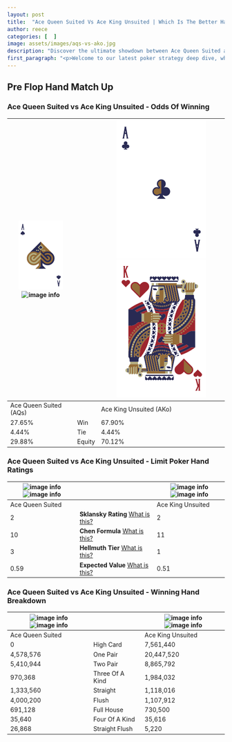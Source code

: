 ```yaml
---
layout: post
title:  "Ace Queen Suited Vs Ace King Unsuited | Which Is The Better Hand In Poker? A Complete Guide"
author: reece
categories: [  ]
image: assets/images/aqs-vs-ako.jpg
description: "Discover the ultimate showdown between Ace Queen Suited and Ace King Unsuited in poker! Uncover the odds, strategies, and scenarios where one hand triumphs over the other. Get ready to up your poker game with this thrilling analysis."
first_paragraph: "<p>Welcome to our latest poker strategy deep dive, where we're pitting two distinct hands against each other in a high-stakes showdown: Ace Queen Suited vs Ace King Unsuited.</p><p>In the dynamic world of poker, every decision counts, and knowing which hand holds the upper hand is key to your success at the table.</p><p>In this article, we'll dissect these two hands, explore the scenarios where one dominates the other, and equip you with the knowledge to make strategic choices that can tip the odds in your favor.</p><p>Get ready to unravel the intriguing dynamics of these poker hands and elevate your game to new heights.</p>"
---
```




[comment]: # (sp0)

## Pre Flop Hand Match Up

<div class="table hand-ratings" markdown="1"> 



### Ace Queen Suited vs Ace King Unsuited - Odds Of Winning


    
| ![image info](assets/images/hand1/a.png) ![image info](assets/images/hand1/qs.png) |  | ![image info](assets/images/hand2/a.png) ![image info](assets/images/hand2/ko.png) |
| -------- | -------- | -------- |
| Ace Queen Suited (AQs) |  | Ace King Unsuited (AKo) |
| 27.65% | Win | 67.90% |
| 4.44% | Tie | 4.44% |
| 29.88% | Equity | 70.12% |




[comment]: # (sp1)



### Ace Queen Suited vs Ace King Unsuited - Limit Poker Hand Ratings


    
| ![image info](https://www.riverpairs.com/assets/images/hand1/a.png) ![image info](https://www.riverpairs.com/assets/images/hand1/qs.png) |  | ![image info](https://www.riverpairs.com/assets/images/hand2/a.png) ![image info](https://www.riverpairs.com/assets/images/hand2/ko.png) |
| -------- | -------- | -------- |
| Ace Queen Suited |  | Ace King Unsuited |
| 2 | **Sklansky Rating** [What is this?](/sklansky-rating-explained) | 2 |
| 10 | **Chen Formula** [What is this?](/chen-formula-explained) | 11 |
| 3 | **Hellmuth Tier** [What is this?](/Hellmuth-tier-explained) | 1 |
| 0.59 | **Expected Value** [What is this?](/expected-value-explained) | 0.51 |




[comment]: # (sp2)



### Ace Queen Suited vs Ace King Unsuited - Winning Hand Breakdown


    
| ![image info](https://www.riverpairs.com/assets/images/hand1/a.png) ![image info](https://www.riverpairs.com/assets/images/hand1/qs.png) |  | ![image info](https://www.riverpairs.com/assets/images/hand2/a.png) ![image info](https://www.riverpairs.com/assets/images/hand2/ko.png) |
| -------- | -------- | -------- |
| Ace Queen Suited |  | Ace King Unsuited |
| 0 | High Card | 7,561,440 |
| 4,578,576 | One Pair | 20,447,520 |
| 5,410,944 | Two Pair | 8,865,792 |
| 970,368 | Three Of A Kind | 1,984,032 |
| 1,333,560 | Straight | 1,118,016 |
| 4,000,200 | Flush | 1,107,912 |
| 691,128 | Full House | 730,500 |
| 35,640 | Four Of A Kind | 35,616 |
| 26,868 | Straight Flush | 5,220 |




[comment]: # (sp3)



</div>

[comment]: # (sp4)



[comment]: # (sp5)

